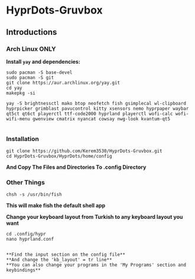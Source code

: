 # HyprDots-Gruvbox

## Introductions

### Arch Linux ONLY

**Install `yay` and dependencies:**

```
sudo pacman -S base-devel
sudo pacman -S git
git clone https://aur.archlinux.org/yay.git
cd yay
makepkg -si

yay -S brightnessctl mako btop neofetch fish gsimplecal wl-clipboard hyprpicker grimblast pavucontrol kitty xsensors nemo hyprpaper waybar qt5ct qt6ct playerctl ttf-code2000 hyprland playerctl wofi-calc wofi-wifi-menu gwenview cmatrix nyancat cowsay nwg-look kvantum-qt5


```

### Installation
```
git clone https://github.com/Kerem3530/HyprDots-Gruvbox.git
cd HyprDots-Gruvbox/HyprDots/home/config
```

**And Copy The Files and Directories To .config Directory**

### Other Things
```
chsh -s /usr/bin/fish
```
**This will make fish the default shell app**

**Change your keyboard layout from Turkish to any keyboard layout you want**

```
cd .config/hypr
nano hyprland.conf
```

```

**Find the input section on the config file**
**And change the 'kb_layout' = tr line**
**You can also change your programs in the 'My Programs' section and keybindings**

